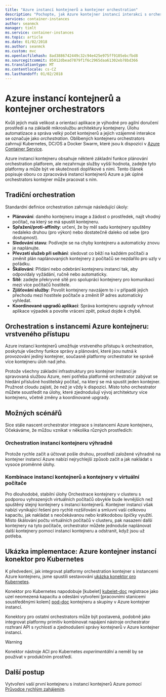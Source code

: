 ```yaml
---
title: "Azure instancí kontejnerů a kontejner orchestration"
description: "Pochopte, jak Azure kontejner instancí interakci s orchestrators kontejneru."
services: container-instances
author: seanmck
manager: timlt
ms.service: container-instances
ms.topic: article
ms.date: 01/02/2018
ms.author: seanmck
ms.custom: mvc
ms.openlocfilehash: 8ad3886742449c32c94e425e975ff9105ebcfbd8
ms.sourcegitcommit: 85012dbead7879f1f6c2965daa61302eb78bd366
ms.translationtype: MT
ms.contentlocale: cs-CZ
ms.lasthandoff: 01/02/2018
---
```

# <a name="azure-container-instances-and-container-orchestrators"></a>Azure instancí kontejnerů a kontejner orchestrators

Kvůli jejich malá velikost a orientaci aplikace je výhodné pro agilní doručení prostředí a na základě mikroslužbu architektury kontejnery. Úlohu automatizace a správa velký počet kontejnerů a jejich vzájemné interakce se označuje jako *orchestration*. Oblíbených kontejneru orchestrators zahrnují Kubernetes, DC/OS a Docker Swarm, které jsou k dispozici v [Azure Container Service](https://docs.microsoft.com/azure/container-service/).

Azure instancí kontejneru obsahuje některé základní funkce plánování orchestration platforem, ale nezahrnuje služby vyšší hodnota, zadejte tyto platformy a může být ve skutečnosti doplňkové s nimi. Tento článek popisuje oboru co zpracovává instancí kontejnerů Azure a jak úplné orchestrators kontejner může pracovat s ním.

## <a name="traditional-orchestration"></a>Tradiční orchestration

Standardní definice orchestration zahrnuje následující úkoly:

- **Plánování**: daného kontejneru image a žádost o prostředek, najít vhodný počítač, na který se má spustit kontejneru.
- **Spřažení/proti-affinity**: určení, že by měl sadu kontejnery spuštěny nedaleko druhou (pro výkon) nebo dostatečně daleko od sebe (pro dostupnost).
- **Sledování stavu**: Podívejte se na chyby kontejneru a automaticky znovu je naplánujte.
- **Převzetí služeb při selhání**: sledovat co běží na každém počítači a změnit plán naplánovaných kontejnery z počítačů se nezdařilo pro uzly v pořádku.
- **Škálování**: Přidání nebo odebrání kontejneru instancí tak, aby odpovídaly vyžádání, ručně nebo automaticky.
- **Sítě**: zadejte překryvné sítě pro spolupráci kontejnery pro komunikaci mezi více počítačů hostitele.
- **Zjišťování služby**: Povolit kontejnery navzájem to i v případě jejich přechodu mezi hostitele počítače a změnit IP adres automaticky vyhledat.
- **Koordinované upgradů aplikací**: Správa kontejneru upgrady vyhnout aplikace výpadek a povolte vrácení zpět, pokud dojde k chybě.

## <a name="orchestration-with-azure-container-instances-a-layered-approach"></a>Orchestration s instancemi Azure kontejneru: vrstveného přístupu

Azure instancí kontejnerů umožňuje vrstveného přístupu k orchestration, poskytuje všechny funkce správy a plánování, které jsou nutná k provozování jediný kontejner, současně platformy orchestrator ke správě více kontejneru úloh nad jeho.

Protože všechny základní infrastruktury pro kontejner instancí je spravovaná službou Azure, není potřeba platformě orchestrator zabývat se hledání příslušné hostitelský počítač, na který se má spustit jeden kontejner. Pružnost cloudu zajistí, že než je vždy k dispozici. Místo toho orchestrator můžete soustředit na úlohy, které zjednodušují vývoj architektury více kontejneru, včetně změny a koordinované upgrady.

## <a name="potential-scenarios"></a>Možných scénářů

Sice stále nascent orchestrator integrace s instancemi Azure kontejneru, Očekáváme, že můžou vznikat v několika různých prostředích:

### <a name="orchestration-of-container-instances-exclusively"></a>Orchestration instancí kontejneru výhradně

Protože rychle začít a účtovat pošle druhou, prostředí založené výhradně na kontejner instancí Azure nabízí nejrychlejší způsob začít a jak nakládat s vysoce proměnné úlohy.

### <a name="combination-of-container-instances-and-containers-in-virtual-machines"></a>Kombinace instancí kontejnerů a kontejnery v virtuální počítače

Pro dlouhodobé, stabilní úlohy Orchestrace kontejnery v clusteru s podporou vyhrazených virtuálních počítačů obvykle bude levnějších než spuštěný stejný kontejnery s instancí kontejnerů. Kontejner instancí však nabízí vynikající řešení pro rychlé rozšiřování a smluvní vaší celkovou kapacitu, jak nakládat s neočekávanou nebo krátkodobou špičky využití. Místo škálování počtu virtuálních počítačů v clusteru, pak nasazení další kontejnery na tyto počítače, orchestrator můžete jednoduše naplánovat další kontejnery pomocí instancí kontejneru a odstranit, když jsou už potřeba.

## <a name="sample-implementation-azure-container-instances-connector-for-kubernetes"></a>Ukázka implementace: Azure kontejner instancí konektor pro Kubernetes

K předvedení, jak integrovat platformy orchestration kontejner s instancemi Azure kontejneru, jsme spustili sestavování [ukázka konektor pro Kubernetes][aci-connector-k8s].

Konektor pro Kubernetes napodobuje [kubelet] [ kubelet-doc] registrace jako uzel neomezená kapacitu a odeslání vytvoření [pracovními stanicemi soustředěnými kolem] [ pod-doc] kontejneru a skupiny v Azure kontejner instancí.

<!-- ![ACI Connector for Kubernetes][aci-connector-k8s-gif] -->

Konektory pro ostatní orchestrators může být postavená, podobně jako integrovat platformy primitiv kombinovat napájení nástroje orchestrator rozhraní API s rychlostí a zjednodušení správy kontejnerů v Azure kontejner instancí.

> [!WARNING]
> Konektor nástroje ACI pro Kubernetes *experimentální* a neměl by se používat v produkčním prostředí.

## <a name="next-steps"></a>Další postup

Vytvoření vaší první kontejneru s instancí kontejnerů Azure pomocí [Průvodce rychlým zahájením](container-instances-quickstart.md).

<!-- IMAGES -->
[aci-connector-k8s-gif]: ./media/container-instances-orchestrator-relationship/aci-connector-k8s.gif

<!-- LINKS -->
[aci-connector-k8s]: https://github.com/azure/aci-connector-k8s
[kubelet-doc]: https://kubernetes.io/docs/admin/kubelet/
[pod-doc]: https://kubernetes.io/docs/concepts/workloads/pods/pod/